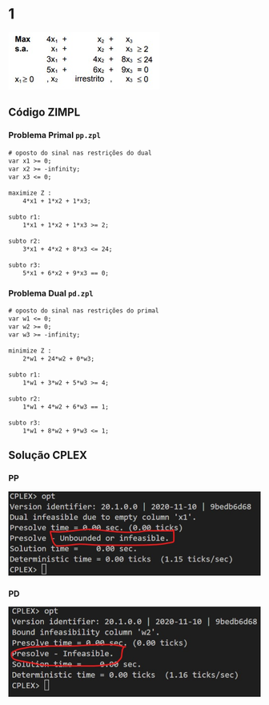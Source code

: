 # 1

![image](resources/ex.jpg)

## Código ZIMPL

### Problema Primal `pp.zpl`

    # oposto do sinal nas restrições do dual
    var x1 >= 0; 
    var x2 >= -infinity;
    var x3 <= 0;

    maximize Z : 
        4*x1 + 1*x2 + 1*x3;
    
    subto r1: 
        1*x1 + 1*x2 + 1*x3 >= 2;

    subto r2:
        3*x1 + 4*x2 + 8*x3 <= 24;

    subto r3:
        5*x1 + 6*x2 + 9*x3 == 0;

### Problema Dual `pd.zpl`

    # oposto do sinal nas restrições do primal
    var w1 <= 0;
    var w2 >= 0;
    var w3 >= -infinity;

    minimize Z :
        2*w1 + 24*w2 + 0*w3;

    subto r1:
        1*w1 + 3*w2 + 5*w3 >= 4;

    subto r2:
        1*w1 + 4*w2 + 6*w3 == 1;

    subto r3:
        1*w1 + 8*w2 + 9*w3 <= 1;

## Solução CPLEX

### PP

![image](resources/sol-pp.jpg)

### PD

![image](resources/sol-pd.jpg)
